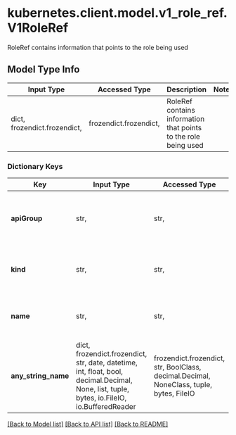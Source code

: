 # kubernetes.client.model.v1_role_ref.V1RoleRef

RoleRef contains information that points to the role being used

## Model Type Info
Input Type | Accessed Type | Description | Notes
------------ | ------------- | ------------- | -------------
dict, frozendict.frozendict,  | frozendict.frozendict,  | RoleRef contains information that points to the role being used | 

### Dictionary Keys
Key | Input Type | Accessed Type | Description | Notes
------------ | ------------- | ------------- | ------------- | -------------
**apiGroup** | str,  | str,  | APIGroup is the group for the resource being referenced | 
**kind** | str,  | str,  | Kind is the type of resource being referenced | 
**name** | str,  | str,  | Name is the name of resource being referenced | 
**any_string_name** | dict, frozendict.frozendict, str, date, datetime, int, float, bool, decimal.Decimal, None, list, tuple, bytes, io.FileIO, io.BufferedReader | frozendict.frozendict, str, BoolClass, decimal.Decimal, NoneClass, tuple, bytes, FileIO | any string name can be used but the value must be the correct type | [optional]

[[Back to Model list]](../../README.md#documentation-for-models) [[Back to API list]](../../README.md#documentation-for-api-endpoints) [[Back to README]](../../README.md)

